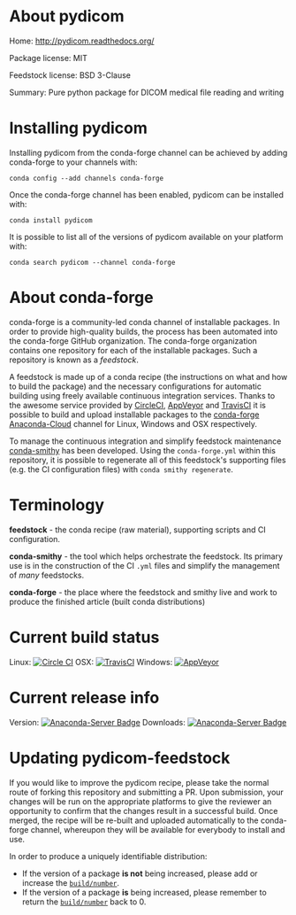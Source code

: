 About pydicom
=============

Home: http://pydicom.readthedocs.org/

Package license: MIT

Feedstock license: BSD 3-Clause

Summary: Pure python package for DICOM medical file reading and writing



Installing pydicom
==================

Installing pydicom from the conda-forge channel can be achieved by adding conda-forge to your channels with:

```
conda config --add channels conda-forge
```

Once the conda-forge channel has been enabled, pydicom can be installed with:

```
conda install pydicom
```

It is possible to list all of the versions of pydicom available on your platform with:

```
conda search pydicom --channel conda-forge
```


About conda-forge
=================

conda-forge is a community-led conda channel of installable packages.
In order to provide high-quality builds, the process has been automated into the
conda-forge GitHub organization. The conda-forge organization contains one repository 
for each of the installable packages. Such a repository is known as a *feedstock*.

A feedstock is made up of a conda recipe (the instructions on what and how to build
the package) and the necessary configurations for automatic building using freely
available continuous integration services. Thanks to the awesome service provided by
[CircleCI](https://circleci.com/), [AppVeyor](http://www.appveyor.com/)
and [TravisCI](https://travis-ci.org/) it is possible to build and upload installable
packages to the [conda-forge](https://anaconda.org/conda-forge)
[Anaconda-Cloud](http://docs.anaconda.org/) channel for Linux, Windows and OSX respectively.

To manage the continuous integration and simplify feedstock maintenance
[conda-smithy](http://github.com/conda-forge/conda-smithy) has been developed.
Using the ``conda-forge.yml`` within this repository, it is possible to regenerate all of
this feedstock's supporting files (e.g. the CI configuration files) with ``conda smithy regenerate``.


Terminology
===========

**feedstock** - the conda recipe (raw material), supporting scripts and CI configuration.

**conda-smithy** - the tool which helps orchestrate the feedstock.
                   Its primary use is in the construction of the CI ``.yml`` files
                   and simplify the management of *many* feedstocks.

**conda-forge** - the place where the feedstock and smithy live and work to
                  produce the finished article (built conda distributions)

Current build status
====================

Linux: [![Circle CI](https://circleci.com/gh/conda-forge/pydicom-feedstock.svg?style=svg)](https://circleci.com/gh/conda-forge/pydicom-feedstock)
OSX: [![TravisCI](https://travis-ci.org/conda-forge/pydicom-feedstock.svg?branch=master)](https://travis-ci.org/conda-forge/pydicom-feedstock) 
Windows: [![AppVeyor](https://ci.appveyor.com/api/projects/status/github/conda-forge/pydicom-feedstock?svg=True)](https://ci.appveyor.com/project/conda-forge/pydicom-feedstock/branch/master)

Current release info
====================
Version: [![Anaconda-Server Badge](https://anaconda.org/conda-forge/pydicom/badges/version.svg)](https://anaconda.org/conda-forge/pydicom)
Downloads: [![Anaconda-Server Badge](https://anaconda.org/conda-forge/pydicom/badges/downloads.svg)](https://anaconda.org/conda-forge/pydicom)


Updating pydicom-feedstock
==========================

If you would like to improve the pydicom recipe, please take the normal
route of forking this repository and submitting a PR. Upon submission, your changes will
be run on the appropriate platforms to give the reviewer an opportunity to confirm that the
changes result in a successful build. Once merged, the recipe will be re-built and uploaded
automatically to the conda-forge channel, whereupon they will be available for everybody to
install and use.

In order to produce a uniquely identifiable distribution:
 * If the version of a package **is not** being increased, please add or increase
   the [``build/number``](http://conda.pydata.org/docs/building/meta-yaml.html#build-number-and-string). 
 * If the version of a package **is** being increased, please remember to return
   the [``build/number``](http://conda.pydata.org/docs/building/meta-yaml.html#build-number-and-string)
   back to 0.
